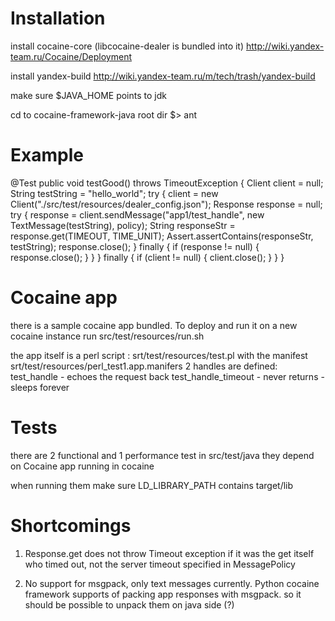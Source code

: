 Installation
====================

install cocaine-core (libcocaine-dealer is bundled into it)
http://wiki.yandex-team.ru/Cocaine/Deployment

install yandex-build 
http://wiki.yandex-team.ru/m/tech/trash/yandex-build

make sure $JAVA_HOME points to jdk

cd to cocaine-framework-java root dir
$> ant

Example
====================

 @Test
    public void testGood() throws TimeoutException {
        Client client = null;
        String testString = "hello_world";
        try {
            client = new Client("./src/test/resources/dealer_config.json");
            Response response = null;
            try {
                response = client.sendMessage("app1/test_handle",
                        new TextMessage(testString), policy);
                String responseStr = response.get(TIMEOUT, TIME_UNIT);
                Assert.assertContains(responseStr, testString);
                response.close();
            } finally {
                if (response != null) {
                    response.close();
                }
            }
        } finally {
            if (client != null) {
                client.close();
            }
        }
    }


Cocaine app
====================

there is a sample cocaine app bundled.
To deploy and run it on a new cocaine instance run 
src/test/resources/run.sh

the app itself is a perl script : srt/test/resources/test.pl
with the manifest srt/test/resources/perl_test1.app.manifers
2 handles are defined:
test_handle - echoes the request back
test_handle_timeout - never returns - sleeps forever

Tests
====================

there are 2 functional and 1 performance test
in src/test/java 
they depend on Cocaine app running in cocaine

when running them make sure LD_LIBRARY_PATH contains target/lib

Shortcomings
====================

1) Response.get does not throw Timeout exception if it was the get itself who timed out, not the server timeout
specified in MessagePolicy

2) No support for msgpack, only text messages currently. 
Python cocaine framework supports of packing app responses with msgpack.
so it should be possible to unpack them on java side (?)
 